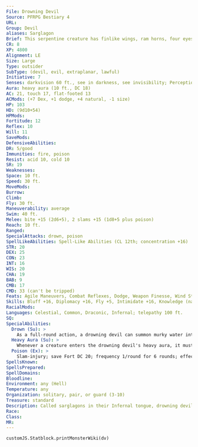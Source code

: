 ```yaml
---
File: Drowning Devil
Source: PFRPG Bestiary 4
URL: 
Group: Devil
aliases: Sarglagon
Brief: This serpentine creature has finlike wings, ram horns, four eyes, and arms that end in masses of tentacles.
CR: 8
XP: 4800
Alignment: LE
Size: Large
Type: outsider
SubType: (devil, evil, extraplanar, lawful)
Initiative: 7
Senses: darkvision 60 ft., see in darkness, see invisibility; Perception +17
Aura: heavy aura (10 ft., DC 18)
AC: 21, touch 17, flat-footed 13
ACMods: (+7 Dex, +1 dodge, +4 natural, -1 size)
HP: 103
HD: (9d10+54)
HPMods: 
Fortitude: 12
Reflex: 10
Will: 11
SaveMods: 
DefensiveAbilities: 
DR: 5/good
Immunities: fire, poison
Resist: acid 10, cold 10
SR: 19
Weaknesses: 
Space: 10 ft.
Speed: 30 ft.
MoveMods: 
Burrow: 
Climb: 
Fly: 30 ft.
Maneuverability: average
Swim: 40 ft.
Melee: bite +15 (2d6+5), 2 slams +15 (1d8+5 plus poison)
Reach: 10 ft.
Ranged: 
SpecialAttacks: drown, poison
SpellLikeAbilities: Spell-Like Abilities (CL 12th; concentration +16)  Constant-see invisibility, water breathing  At Will-control water, curse water, discern lies, greater teleport (self plus 50 lbs. of objects only), hydraulic pushAPG  3/day-hydraulic torrentAPG, poison (DC 18), protection from good  1/day-freedom of movement, summon (level 4, 1 drowning devil 35%)
STR: 20
DEX: 25
CON: 23
INT: 16
WIS: 20
CHA: 19
BAB: 9
CMB: 17
CMD: 33 (can't be tripped)
Feats: Agile Maneuvers, Combat Reflexes, Dodge, Weapon Finesse, Wind Stance
Skills: Bluff +16, Diplomacy +16, Fly +5, Intimidate +16, Knowledge (nature) +15, Knowledge (planes) +15, Perception +17, Sense Motive +17, Stealth +15, Swim +25
RacialMods: 
Languages: Celestial, Common, Draconic, Infernal; telepathy 100 ft.
SQ: 
SpecialAbilities:
  Drown (Su): >
    As a full-round action, a drowning devil can summon murky water into the lungs of a single target within 30 feet. If the target can't breathe water, it's unable hold its breath and immediately begins to drown. At the start of its next turn, the target must succeed at a DC 18 Fortitude save to cough up this water or it falls unconscious and is brought to 0 hit points. On the next round, the target must save successfully again or drop to -1 hit point and start dying; on the third round it must save successfully again or die. The save DC is Charisma-based.
  Heavy Aura (Su): >
    Whenever a creature enters the drowning devil's heavy aura, it must succeed at a DC 18 Will save or reduce its speed as if carrying a load one step higher or wearing armor one category heavier (whichever is worse), and its armor check penalty increases by 2. A creature already carrying a heavy load or wearing heavy armor that fails its save can't move as long as it remains in the affected area. A creature that saves against a drowning devil's heavy aura is immune to that devil's aura for 24 hours. The save DC is Charisma-based.
  Poison (Ex): >
    Slam-injury; save Fort DC 20; frequency 1/round for 6 rounds; effect 1d4 Str; cure 2 consecutive saves.
SpellsKnown: 
SpellsPrepared: 
SpellDomains: 
Bloodline: 
Environment: any (Hell)
Temperature: any
Organization: solitary, pair, or guard (3-10)
Treasure: standard
Description: Called sarglagons in their Infernal tongue, drowning devils take great pride in being the best-adapted guardians of Hell's waterways, and are among the few fiends who travel the seas and rivers of the multiverse as part of larger infernal plots. Even in the air or on the ground, a drowning devil moves with a haunting litheness as though it were swimming. A typical drowning devil weighs 600 pounds, and can exceed 15 feet from head to tail.
Race: 
Class: 
MR: 
---
```

```dataviewjs
customJS.Statblock.printMonsterWiki(dv)
```
